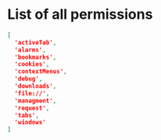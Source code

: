 # List of all permissions


```json
[
  'activeTab',
  'alarms',
  'bookmarks',
  'cookies',
  'contextMenus',
  'debug',
  'downloads',
  'file://',
  'managment',
  'request',
  'tabs',
  'windows'
]
```
